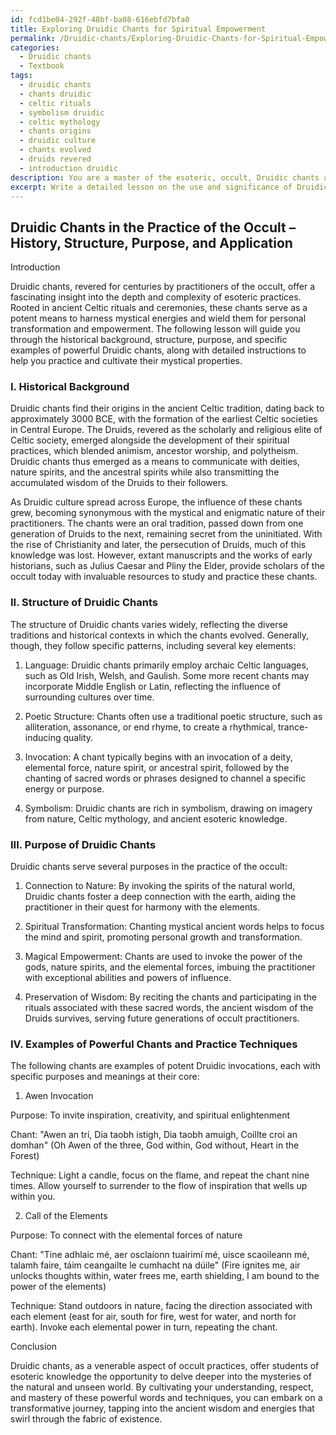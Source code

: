 ```yaml
---
id: fcd1be04-292f-48bf-ba08-616ebfd7bfa0
title: Exploring Druidic Chants for Spiritual Empowerment
permalink: /Druidic-chants/Exploring-Druidic-Chants-for-Spiritual-Empowerment/
categories:
  - Druidic chants
  - Textbook
tags:
  - druidic chants
  - chants druidic
  - celtic rituals
  - symbolism druidic
  - celtic mythology
  - chants origins
  - druidic culture
  - chants evolved
  - druids revered
  - introduction druidic
description: You are a master of the esoteric, occult, Druidic chants and education, you have written many textbooks on the subject in ways that provide students with rich and deep understanding of the subject. You are being asked to write textbook-like sections on a topic and you do it with full context, explainability, and reliability in accuracy to the true facts of the topic at hand, in a textbook style that a student would easily be able to learn from, in a rich, engaging, and contextual way. Always include relevant context (such as formulas and history), related concepts, and in a way that someone can gain deep insights from.
excerpt: Write a detailed lesson on the use and significance of Druidic chants in the practice of the occult, covering their historical background, structure, purpose, and specific examples of powerful chants along with instructions for a student to practice and harness their mystical energies.
---
```


## Druidic Chants in the Practice of the Occult – History, Structure, Purpose, and Application

Introduction

Druidic chants, revered for centuries by practitioners of the occult, offer a fascinating insight into the depth and complexity of esoteric practices. Rooted in ancient Celtic rituals and ceremonies, these chants serve as a potent means to harness mystical energies and wield them for personal transformation and empowerment. The following lesson will guide you through the historical background, structure, purpose, and specific examples of powerful Druidic chants, along with detailed instructions to help you practice and cultivate their mystical properties.

### I. Historical Background

Druidic chants find their origins in the ancient Celtic tradition, dating back to approximately 3000 BCE, with the formation of the earliest Celtic societies in Central Europe. The Druids, revered as the scholarly and religious elite of Celtic society, emerged alongside the development of their spiritual practices, which blended animism, ancestor worship, and polytheism. Druidic chants thus emerged as a means to communicate with deities, nature spirits, and the ancestral spirits while also transmitting the accumulated wisdom of the Druids to their followers.

As Druidic culture spread across Europe, the influence of these chants grew, becoming synonymous with the mystical and enigmatic nature of their practitioners. The chants were an oral tradition, passed down from one generation of Druids to the next, remaining secret from the uninitiated. With the rise of Christianity and later, the persecution of Druids, much of this knowledge was lost. However, extant manuscripts and the works of early historians, such as Julius Caesar and Pliny the Elder, provide scholars of the occult today with invaluable resources to study and practice these chants.

### II. Structure of Druidic Chants

The structure of Druidic chants varies widely, reflecting the diverse traditions and historical contexts in which the chants evolved. Generally, though, they follow specific patterns, including several key elements:

1. Language: Druidic chants primarily employ archaic Celtic languages, such as Old Irish, Welsh, and Gaulish. Some more recent chants may incorporate Middle English or Latin, reflecting the influence of surrounding cultures over time.

2. Poetic Structure: Chants often use a traditional poetic structure, such as alliteration, assonance, or end rhyme, to create a rhythmical, trance-inducing quality.

3. Invocation: A chant typically begins with an invocation of a deity, elemental force, nature spirit, or ancestral spirit, followed by the chanting of sacred words or phrases designed to channel a specific energy or purpose.

4. Symbolism: Druidic chants are rich in symbolism, drawing on imagery from nature, Celtic mythology, and ancient esoteric knowledge.

### III. Purpose of Druidic Chants

Druidic chants serve several purposes in the practice of the occult:

1. Connection to Nature: By invoking the spirits of the natural world, Druidic chants foster a deep connection with the earth, aiding the practitioner in their quest for harmony with the elements.

2. Spiritual Transformation: Chanting mystical ancient words helps to focus the mind and spirit, promoting personal growth and transformation.

3. Magical Empowerment: Chants are used to invoke the power of the gods, nature spirits, and the elemental forces, imbuing the practitioner with exceptional abilities and powers of influence.

4. Preservation of Wisdom: By reciting the chants and participating in the rituals associated with these sacred words, the ancient wisdom of the Druids survives, serving future generations of occult practitioners.

### IV. Examples of Powerful Chants and Practice Techniques

The following chants are examples of potent Druidic invocations, each with specific purposes and meanings at their core:

1. Awen Invocation

Purpose: To invite inspiration, creativity, and spiritual enlightenment

Chant: "Awen an trí, Dia taobh istigh, Dia taobh amuigh, Coillte croi an domhan" (Oh Awen of the three, God within, God without, Heart in the Forest)

Technique: Light a candle, focus on the flame, and repeat the chant nine times. Allow yourself to surrender to the flow of inspiration that wells up within you.

2. Call of the Elements

Purpose: To connect with the elemental forces of nature

Chant: "Tine adhlaic mé, aer osclaíonn tuairimí mé, uisce scaoileann mé, talamh faire, táim ceangailte le cumhacht na dúile" (Fire ignites me, air unlocks thoughts within, water frees me, earth shielding, I am bound to the power of the elements)

Technique: Stand outdoors in nature, facing the direction associated with each element (east for air, south for fire, west for water, and north for earth). Invoke each elemental power in turn, repeating the chant.

Conclusion

Druidic chants, as a venerable aspect of occult practices, offer students of esoteric knowledge the opportunity to delve deeper into the mysteries of the natural and unseen world. By cultivating your understanding, respect, and mastery of these powerful words and techniques, you can embark on a transformative journey, tapping into the ancient wisdom and energies that swirl through the fabric of existence.
